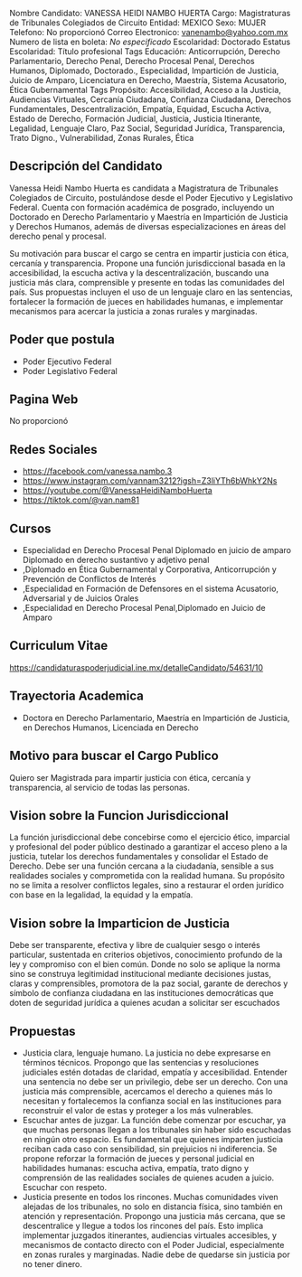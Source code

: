 Nombre Candidato: VANESSA HEIDI NAMBO HUERTA
Cargo: Magistraturas de Tribunales Colegiados de Circuito
Entidad: MEXICO
Sexo: MUJER
Telefono: No proporcionó
Correo Electronico: vanenambo@yahoo.com.mx
Numero de lista en boleta: *No especificado*
Escolaridad: Doctorado
Estatus Escolaridad: Título profesional
Tags Educación: Anticorrupción, Derecho Parlamentario, Derecho Penal, Derecho Procesal Penal, Derechos Humanos, Diplomado, Doctorado., Especialidad, Impartición de Justicia, Juicio de Amparo, Licenciatura en Derecho, Maestría, Sistema Acusatorio, Ética Gubernamental
Tags Propósito: Accesibilidad, Acceso a la Justicia, Audiencias Virtuales, Cercanía Ciudadana, Confianza Ciudadana, Derechos Fundamentales, Descentralización, Empatía, Equidad, Escucha Activa, Estado de Derecho, Formación Judicial, Justicia, Justicia Itinerante, Legalidad, Lenguaje Claro, Paz Social, Seguridad Jurídica, Transparencia, Trato Digno., Vulnerabilidad, Zonas Rurales, Ética


## Descripción del Candidato 

Vanessa Heidi Nambo Huerta es candidata a Magistratura de Tribunales Colegiados de Circuito, postulándose desde el Poder Ejecutivo y Legislativo Federal. Cuenta con formación académica de posgrado, incluyendo un Doctorado en Derecho Parlamentario y Maestría en Impartición de Justicia y Derechos Humanos, además de diversas especializaciones en áreas del derecho penal y procesal. 

Su motivación para buscar el cargo se centra en impartir justicia con ética, cercanía y transparencia.  Propone una función jurisdiccional basada en la accesibilidad, la escucha activa y la descentralización, buscando una justicia más clara, comprensible y presente en todas las comunidades del país.  Sus propuestas incluyen el uso de un lenguaje claro en las sentencias, fortalecer la formación de jueces en habilidades humanas, e implementar mecanismos para acercar la justicia a zonas rurales y marginadas.


## Poder que postula

- Poder Ejecutivo Federal
- Poder Legislativo Federal


## Pagina Web

No proporcionó


## Redes Sociales

- https://facebook.com/vanessa.nambo.3
- https://www.instagram.com/vannam3212?igsh=Z3liYTh6bWhkY2Ns
- https://youtube.com/@VanessaHeidiNamboHuerta
- https://tiktok.com/@van.nam81


## Cursos

- Especialidad en Derecho Procesal Penal Diplomado en juicio de amparo Diplomado en derecho sustantivo y adjetivo penal
- ,Diplomado en Ética Gubernamental y Corporativa, Anticorrupción y Prevención de Conflictos de Interés
- ,Especialidad en Formación de Defensores en el sistema Acusatorio, Adversarial y de Juicios Orales
- ,Especialidad en Derecho Procesal Penal,Diplomado en Juicio de Amparo


## Curriculum Vitae

https://candidaturaspoderjudicial.ine.mx/detalleCandidato/54631/10


## Trayectoria Academica

- Doctora en Derecho Parlamentario, Maestría en Impartición de Justicia, en Derechos Humanos, Licenciada en Derecho


## Motivo para buscar el Cargo Publico

Quiero ser Magistrada para impartir justicia con ética, cercanía y transparencia, al servicio de todas las personas.


## Vision sobre la Funcion Jurisdiccional

La función jurisdiccional debe concebirse como el ejercicio ético, imparcial y profesional del poder público destinado a garantizar el acceso pleno a la justicia, tutelar los derechos fundamentales y consolidar el Estado de Derecho. Debe ser una función cercana a la ciudadanía, sensible a sus realidades sociales y comprometida con la realidad humana. Su propósito no se limita a resolver conflictos legales, sino a restaurar el orden jurídico con base en la legalidad, la equidad y la empatía.


## Vision sobre la Imparticion de Justicia

Debe ser transparente, efectiva y libre de cualquier sesgo o interés particular, sustentada en criterios objetivos, conocimiento profundo de la ley y compromiso con el bien común. Donde no solo se aplique la norma sino se construya legitimidad institucional mediante decisiones justas, claras y comprensibles, promotora de la paz social, garante de derechos y símbolo de confianza ciudadana en las instituciones democráticas que doten de seguridad jurídica a quienes acudan a solicitar ser escuchados


## Propuestas

- Justicia clara, lenguaje humano. La justicia no debe expresarse en términos técnicos. Propongo que las sentencias y resoluciones judiciales estén dotadas de claridad, empatía y accesibilidad. Entender una sentencia no debe ser un privilegio, debe ser un derecho. Con una justicia más comprensible, acercamos el derecho a quienes más lo necesitan y fortalecemos la confianza social en las instituciones para reconstruir el valor de estas y proteger a los más vulnerables.
- Escuchar antes de juzgar. La función debe comenzar por escuchar, ya que muchas personas llegan a los tribunales sin haber sido escuchadas en ningún otro espacio. Es fundamental que quienes imparten justicia reciban cada caso con sensibilidad, sin prejuicios ni indiferencia. Se propone reforzar la formación de jueces y personal judicial en habilidades humanas: escucha activa, empatía, trato digno y comprensión de las realidades sociales de quienes acuden a juicio. Escuchar con respeto.
- Justicia presente en todos los rincones. Muchas comunidades viven alejadas de los tribunales, no solo en distancia física, sino también en atención y representación. Propongo una justicia más cercana, que se descentralice y llegue a todos los rincones del país. Esto implica implementar juzgados itinerantes, audiencias virtuales accesibles, y mecanismos de contacto directo con el Poder Judicial, especialmente en zonas rurales y marginadas. Nadie debe de quedarse sin justicia por no tener dinero.


